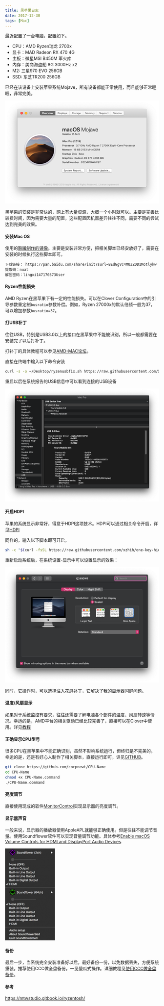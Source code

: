 ```yaml
---
title: 黑苹果日志 
date: 2017-12-30
tags: [Mac]
---
```


最近配置了一台电脑，配置如下。

* CPU：AMD Ryzen瑞龙 2700x
* 显卡：MAD Radeon RX 470 4G
* 主板：微星MSI B450M 军火库
* 内存：美商海盗船 8G 3000Hz x2
* M2: 三星970 EVO 256GB
* SSD: 东芝TR200 256GB


已经在该设备上安装苹果系统Mojave，所有设备都能正常使用，而且能够正常睡眠，非常完美。

![hackintosh_overbie](figures/hackintosh_overbiew.png)

黑苹果的安装是非常快的，网上有大量资源，大概一个小时就可以。主要是完善比较费时间，因为需要大量的配置，这些配置因机器差异往往不同，需要不同的尝试达到完美的效果。


#### 安装Mac OS

使用的[聆曦制作的镜像](https://www.c4dlx.com/thread-654-1-1.html)。主要是安装非常方便，把相关脚本已经安放好了，需要在安装的时候执行这些脚本即可。

```text
下载链接： https://pan.baidu.com/share/init?surl=BEdGgVc4MUZZDD1Motlykw
提取码：nuat
解压密码：lingxi147170373User
```


#### Ryzen性能损失

AMD Ryzen在黑苹果下有一定的性能损失。可以在Clover Configuration中的引导参数重定制`busratio`参数补偿。例如，Ryzen 27000x的默认倍频一般为37，可以增加参数`busratio=37`。

#### 打USB补丁

往往USB，特别是USB3.0以上的接口在黑苹果中不能被识别，所以一般都需要在安装完了以后打补丁。

打补丁的具体教程可以参见[AMD-MAC论坛](https://forum.amd-osx.com/viewtopic.php?f=24&t=4986&hilit=native+usb)。

直接在终端中输入以下命令安装

```bash
curl -s -o ~/Desktop/ryzenusbfix.sh https://raw.githubusercontent.com/XLNCs/ryzenusbfix/master/ryzenusbfix.sh && chmod +x ~/Desktop/ryzenusbfix.sh && ~/Desktop/ryzenusbfix.sh
```

重启以后在系统报告的USB信息中可以看到连接的USB设备



![hackintosh_usb](figures/hackintosh_usb.png)
#### 开启HDPI

苹果的系统显示非常好，得意于HDPI这项技术。HDPI可以通过相关命令开启，详见[HDPI](https://github.com/xzhih/one-key-hidpi)

同样的，输入以下脚本即可开启。

```BASH
sh -c "$(curl -fsSL https://raw.githubusercontent.com/xzhih/one-key-hidpi/master/hidpi.sh)"
```

重新启动系统后，在系统设置-显示中可以设置显示的效果：

![hackintosh_hdpi](figures/hackintosh_hdpi.png)


同时，它操作时，可以选择注入花屏补丁，它解决了我的显示器闪屏问题。


#### 温度/风扇显示

如果对于系统监控有要求，往往还需要了解电脑各个部件的温度、风扇转速等情况。幸运的是，AMD平台的相关驱动已经比较完善了，直接可以在Clover中使用。详见[教程](https://hackintosher.com/guides/amd-hackintosh-monitoring-guide/)


#### 正确显示CPU型号

很多CPU在黑苹果中不能正确识别，虽然不影响系统运行，但终归是不完美的。幸运的是，还是有好心人制作了相关脚本，直接运行即可，详见[GITHUB](https://github.com/corpnewt/CPU-Name)。

```bash
git clone https://github.com/corpnewt/CPU-Name
cd CPU-Name
chmod +x CPU-Name.command
./CPU-Name.command
```


#### 亮度调节

直接使用现成的软件[MonitorControl](https://github.com/the0neyouseek/MonitorControl)实现显示器的亮度调节。



#### 显示器声音

一般来说，显示器的播放器使用AppleAPL就能够正确使用。但是往往不能调节音量。使用Soundflower软件可以实现音量调节功能。具体参考[Enable macOS Volume Controls for HDMI and DisplayPort Audio Devices](http://tarikfayad.com/enable-macos-volume-controls-for-hdmi-and-displayport-audio-devices/).

![](figures/15558634617294.png)




#### 备份

最后一步，当系统完全安装准备好以后，最好备份一份，以免数据丢失，方便系统重装。推荐使用CCC做全盘备份，一见傻瓜式操作。详细教程见[使用CCC做全盘备份](http://mac.orsoon.com/news/250665.html)。


#### 参考

https://mtwstudio.gitbook.io/ryzentosh/